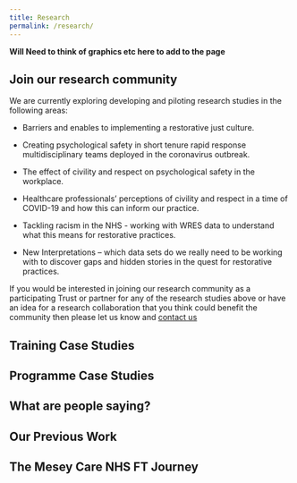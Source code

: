 ```yaml
---
title: Research
permalink: /research/
---
```


**Will Need to think of graphics etc here to add to the page**

## Join our research community

We are currently exploring developing and piloting research studies in the following areas:

* Barriers and enables to implementing a restorative just culture.

* Creating psychological safety in short tenure rapid response multidisciplinary teams deployed in the coronavirus outbreak.

* The effect of civility and respect on psychological safety in the workplace.

* Healthcare professionals’ perceptions of civility and respect in a time of COVID-19 and how this can inform our practice.

* Tackling racism in the NHS - working with WRES data to understand what this means for restorative practices.

* New Interpretations – which data sets do we really need to be working with to discover gaps and hidden stories in the quest for restorative practices.

If you would be interested in joining our research community as a participating Trust or partner for any of the research studies above or have an idea for a research collaboration that you think could benefit the community then please let us know and [contact us](../about/#contact-us)

## Training Case Studies

## Programme Case Studies

## What are people saying?

## Our Previous Work

## The Mesey Care NHS FT Journey